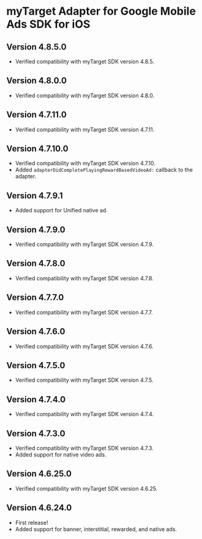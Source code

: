 # myTarget Adapter for Google Mobile Ads SDK for iOS

## Version 4.8.5.0
- Verified compatibility with myTarget SDK version 4.8.5.

## Version 4.8.0.0
- Verified compatibility with myTarget SDK version 4.8.0.

## Version 4.7.11.0
- Verified compatibility with myTarget SDK version 4.7.11.

## Version 4.7.10.0
- Verified compatibility with myTarget SDK version 4.7.10.
- Added `adapterDidCompletePlayingRewardBasedVideoAd:` callback to the adapter.

## Version 4.7.9.1
- Added support for Unified native ad.

## Version 4.7.9.0
- Verified compatibility with myTarget SDK version 4.7.9.

## Version 4.7.8.0
- Verified compatibility with myTarget SDK version 4.7.8.

## Version 4.7.7.0
- Verified compatibility with myTarget SDK version 4.7.7.

## Version 4.7.6.0
- Verified compatibility with myTarget SDK version 4.7.6.

## Version 4.7.5.0
- Verified compatibility with myTarget SDK version 4.7.5.

## Version 4.7.4.0
- Verified compatibility with myTarget SDK version 4.7.4.

## Version 4.7.3.0
- Verified compatibility with myTarget SDK version 4.7.3.
- Added support for native video ads.

## Version 4.6.25.0
- Verified compatibility with myTarget SDK version 4.6.25.

## Version 4.6.24.0
- First release!
- Added support for banner, interstitial, rewarded, and native ads.

